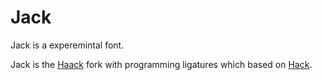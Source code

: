 # Jack

Jack is a experemintal font.

Jack is the [Haack](https://github.com/ignatov/Haack) fork with programming ligatures which based on [Hack](http://sourcefoundry.org/hack/).
